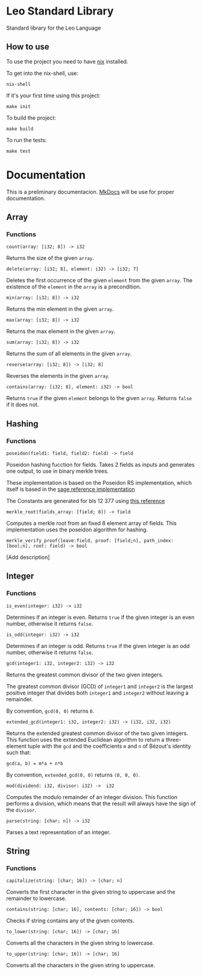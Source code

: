 # Leo Standard Library

Standard library for the Leo Language

## How to use

To use the project you need to have [nix](https://nix.dev/tutorials/install-nix) installed.

To get into the nix-shell, use:

`nix-shell`

If it's your first time using this project:

`make init`

To build the project:

`make build`

To run the tests:

`make test`

# Documentation

This is a preliminary documentacion. [MkDocs](https://www.mkdocs.org/) will be use for proper documentation.

## Array

### Functions

```
count(array: [i32; 8]) -> i32
```
Returns the size of the given `array`. 

```
delete(array: [i32; 8], element: i32) -> [i32; 7]
```
Deletes the first occurrence of the given `element` from the given `array`. The existence of the `element` in the `array` is a precondition. 

```
min(array: [i32; 8]) -> i32
```
Returns the min element in the given `array`.

```
max(array: [i32; 8]) -> i32
```
Returns the max element in the given `array`.

```
sum(array: [i32; 8]) -> i32
```
Returns the sum of all elements in the given `array`.

```
reverse(array: [i32; 8]) -> [i32; 8]
```
Reverses the elements in the given `array`.

```
contains(array: [i32; 8], element: i32) -> bool
```
Returns `true` if the given `element` belongs to the given `array`. Returns `false` if it does not.

## Hashing

### Functions
```
poseidon(field1: field, field2: field) -> field
```
Poseidon hashing fucction for fields.
Takes 2 fields as inputs and generates one output, to use in binary merkle trees.

These implementation is based on the Poseidon RS implementation, which itself is based in the 
[sage reference implementation](https://extgit.iaik.tugraz.at/krypto/hadeshash/-/blob/master/code/poseidonperm_x5_254_3.sage)
    
The Constants are generated for bls 12 377 using [this reference](https://extgit.iaik.tugraz.at/krypto/hadeshash/-/blob/master/code/generate_parameters_grain.sage)

```
merkle_root(fields_array: [field; 8]) -> field
```
Computes a merkle root from an fixed 8 element array of fields.
This implementation uses the poseidon algorithm for hashing.

```
merkle_verify_proof(leave:field, proof: [field;n], path_index: [bool;n], root: field) -> bool
```
[Add description]

## Integer

### Functions

```
is_even(integer: i32) -> i32
```
Determines if an integer is even.
Returns `true` if the given integer is an even number, otherwise it returns `false`.

```
is_odd(integer: i32) -> i32
```
Determines if an integer is odd.
Returns `true` if the given integer is an odd number, otherwise it returns `false`.

```
gcd(integer1: i32, integer2: i32) -> i32
```
Returns the greatest common divisor of the two given integers.

The greatest common divisor (GCD) of `integer1` and `integer2` is the largest positive integer that divides both `integer1` and `integer2` without leaving a remainder.

By convention, `gcd(0, 0)` returns `0`.

```
extended_gcd(integer1: i32, integer2: i32) -> (i32, i32, i32)
```
Returns the extended greatest common divisor of the two given integers.
This function uses the extended Euclidean algorithm to return a three-element tuple with the `gcd` and the coefficients `m` and `n` of Bézout's identity such that:

`gcd(a, b) = m*a + n*b`

By convention, `extended_gcd(0, 0)` returns `(0, 0, 0)`.

```
mod(dividend: i32, divisor: i32) ->  i32
```
Computes the modulo remainder of an integer division.
This function performs a division, which means that the result will always have the sign of the `divisor`.

```
parse(string: [char; n]) -> i32
```
Parses a text representation of an integer.

## String

### Functions

```
capitalize(string: [char; 16]) -> [char; n]
```
Converts the first character in the given string to uppercase and the remainder to lowercase.

```
contains(string: [char; 16], contents: [char; 16]) -> bool
```
Checks if string contains any of the given contents.

```
to_lower(string: [char; 16]) -> [char; 16]
```
Converts all the characters in the given string to lowercase.

```
to_upper(string: [char; 16]) -> [char; 16]
```
Converts all the characters in the given string to uppercase.
